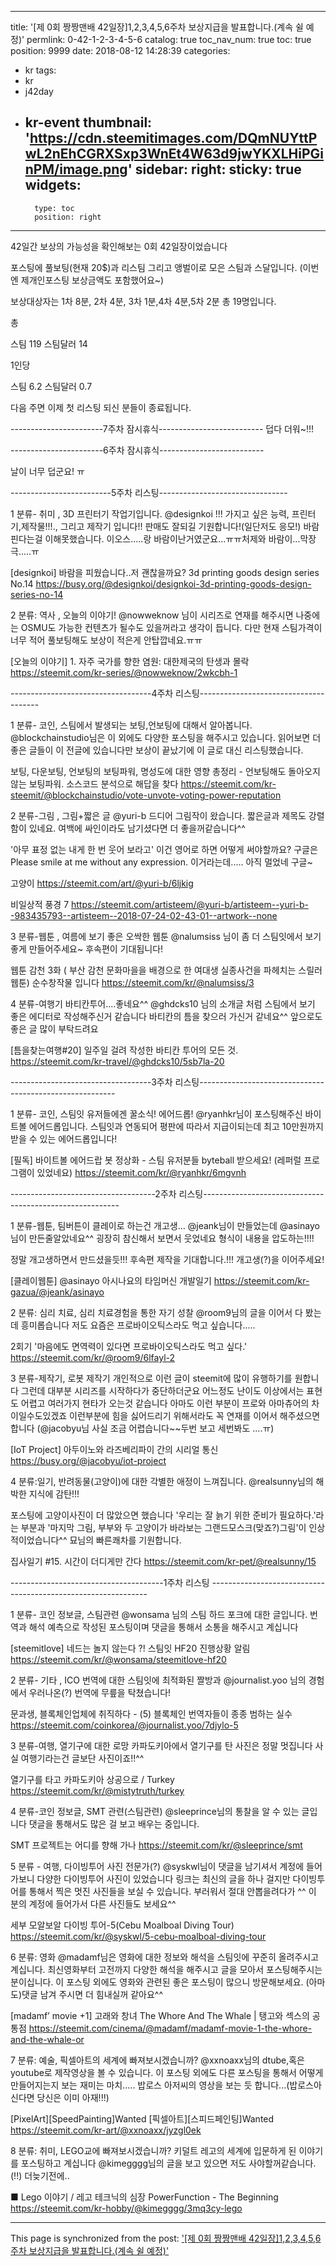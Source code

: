 
---
title: '[제 0회 짱짱맨배 42일장]1,2,3,4,5,6주차 보상지급을 발표합니다.(계속 쉴 예정)'
permlink: 0-42-1-2-3-4-5-6
catalog: true
toc_nav_num: true
toc: true
position: 9999
date: 2018-08-12 14:28:39
categories:
- kr
tags:
- kr
- j42day
- kr-event
thumbnail: 'https://cdn.steemitimages.com/DQmNUYttPwL2nEhCGRXSxp3WnEt4W63d9jwYKXLHiPGinPM/image.png'
sidebar:
    right:
        sticky: true
widgets:
    -
        type: toc
        position: right
---


42일간 보상의 가능성을 확인해보는 0회 42일장이었습니다

포스팅에 풀보팅(현재 20$)과 리스팀 그리고 앵벌이로 모은 스팀과 스달입니다.
(이번엔 제개인포스팅 보상금액도 포함했어요~)

보상대상자는 1차 8분, 2차 4분, 3차 1분,4차 4분,5차 2분 총 19명입니다.

총

스팀 119
스팀달러 14

1인당

스팀 6.2
스팀달러 0.7


다음 주면 이제 첫 리스팅 되신 분들이 종료됩니다.




-----------------------7주차 잠시휴식--------------------------
덥다 더워~!!!


-----------------------6주차 잠시휴식--------------------------

날이 너무 덥군요! ㅠ

-------------------------5주차 리스팅--------------------------------

1 분류- 취미 , 3D 프린터기 작업기입니다.
@designkoi !!! 가지고 싶은 능력, 프린터기,제작물!!!., 그리고 제작기 입니다!!
판매도 잘되길 기원합니다!(일단저도 응모!)
바람 핀다는걸 이해못했습니다. 이오스.....랑 바람이난거였군요...ㅠㅠ처제와 바람이...막장극.....ㅠ

[designkoi] 바람을 피웠습니다..저 괜찮을까요? 3d printing goods design series No.14
https://busy.org/@designkoi/designkoi-3d-printing-goods-design-series-no-14

2 분류: 역사 , 오늘의 이야기!
@nowweknow 님이 시리즈로 연재를 해주시면 나중에는 OSMU도 가능한 컨텐츠가 될수도 있을꺼라고 생각이 듭니다. 다만 현재 스팀가격이 너무 적어 풀보팅해도 보상이 적은게 안탑깝네요.ㅠㅠ

[오늘의 이야기] 1. 자주 국가를 향한 염원: 대한제국의 탄생과 몰락
https://steemit.com/kr-series/@nowweknow/2wkcbh-1

-----------------------------------4주차 리스팅--------------------------------------

1 분류- 코인, 스팀에서 발생되는 보팅,언보팅에 대해서 알아봅니다.
@blockchainstudio님은 이 외에도 다양한 포스팅을 해주시고 있습니다.
읽어보면 더 좋은 글들이 이 전글에 있습니다만 보상이 끝났기에 이 글로 대신 리스팅했습니다.

보팅, 다운보팅, 언보팅의 보팅파워, 명성도에 대한 영향 총정리 - 언보팅해도 돌아오지 않는 보팅파워. 소스코드 분석으로 해답을 찾다
https://steemit.com/kr-steemit/@blockchainstudio/vote-unvote-voting-power-reputation

2 분류-그림 , 그림+짧은 글
@yuri-b 드디어 그림작이 왔습니다.
짧은글과 제목도 강렬함이 있네요.
여백에 싸인이라도 남기셨다면 더 좋을꺼같습니다^^

'아무 표정 없는 내게 한 번 웃어 보라고'
이건 영어로 하면 어떻게 써야할까요?
구글은 Please smile at me without any expression. 이거라는데..... 아직 멀었네 구글~

고양이
https://steemit.com/art/@yuri-b/6ljkig

비일상적 풍경 7
https://steemit.com/artisteem/@yuri-b/artisteem--yuri-b--983435793--artisteem--2018-07-24-02-43-01--artwork--none

3 분류-웹툰 , 여름에 보기 좋은 오싹한 웹툰
@nalumsiss 님이 좀 더 스팀잇에서 보기 좋게 만들어주세요~
후속편이 기대됩니다!

웹툰 감천 3화 ( 부산 감천 문화마을을 배경으로 한 여대생 실종사건을 파헤치는 스릴러 웹툰) 순수창작물 입니다
https://steemit.com/kr/@nalumsiss/3

4 분류-여행기 바티칸투어....좋네요^^
@ghdcks10 님의 소개글 처럼 스팀에서 보기 좋은 에디터로 작성해주신거 같습니다
바티칸의 틈을 찾으러 가신거 같네요^^
앞으로도 좋은 글 많이 부탁드려요

[틈을찾는여행#20] 일주일 걸려 작성한 바티칸 투어의 모든 것.
https://steemit.com/kr-travel/@ghdcks10/5sb7la-20

-----------------------------------3주차 리스팅---------------------------------------------------------

1 분류- 코인, 스팀잇 유저들에겐 꿀소식! 에어드롭!
@ryanhkr님이 포스팅해주신 바이트볼 에어드롭입니다.
스팀잇과 연동되어 평판에 따라서 지급이되는데
최고 10만원까지 받을 수 있는 에어드롭입니다!

[필독] 바이트볼 에어드랍 봇 정상화 - 스팀 유저분들 byteball 받으세요! (레퍼럴 프로그램이 있었네요)
https://steemit.com/kr/@ryanhkr/6mgvnh

------------------------------------2주차 리스팅---------------------------------------------------------

1 분류-웹툰, 팀버튼이 클레이로 하는건 개고생...
@jeank님이 만들었는데 @asinayo님이 만든줄알았네요^^
굉장히 참신해서 보면서 웃었네요
형식이 내용을 압도하는!!!!

정말 개고생하면서 만드셨을듯!!! 후속편 제작을 기대합니다.!!!
개고생(?)을 이어주세요!

[클레이웹툰] @asinayo 아시나요의 타임머신 개발일기
https://steemit.com/kr-gazua/@jeank/asinayo

2 분류: 심리 치료, 심리 치료경험을 통한 자기 성찰
@room9님의 글을 이어서 다 봤는데 흥미롭습니다
저도 요즘은 프로바이오틱스라도 먹고 싶습니다.....

2회기 '마음에도 면역력이 있다면 프로바이오틱스라도 먹고 싶다.'
https://steemit.com/kr/@room9/6lfayl-2

3 분류-제작기, 로봇 제작기
개인적으로 이런 글이 steemit에 많이 유행하기를 원합니다
그런데 대부분 시리즈를 시작하다가 중단하더군요
어느정도 난이도 이상에서는 표현도 어렵고 여러가지 현타가 오는것 같습니다
아마도 이런 부분이 프로와 아마츄어의 차이일수도있겠죠
이런부분에 힘을 싫어드리기 위해서라도 꼭 연재를 이어서 해주셨으면 합니다
(@jacobyu님 사실 조금 어렵습니다~~두번 보고 세번봐도 ....ㅠ)

[IoT Project] 아두이노와 라즈베리파이 간의 시리얼 통신
https://busy.org/@jacobyu/iot-project

4 분류:일기, 반려동물(고양이)에 대한 각별한 애정이 느껴집니다.
@realsunny님의 해박한 지식에 감탄!!!

포스팅에 고양이사진이 더 많았으면 했습니다
'우리는 잘 늙기 위한 준비가 필요하다.'라는 부분과 '마지막 그림, 부부와 두 고양이가 바라보는 그랜드모스크(맞죠?)그림'이 인상적이었습니다^^
묘님의 빠른쾌차를 기원합니다.

집사일기 #15. 시간이 더디게만 간다
https://steemit.com/kr-pet/@realsunny/15

--------------------------------------1주차 리스팅 --------------------------------------------------------------

1 분류- 코인 정보글, 스팀관련
@wonsama 님의 스팀 하드 포크에 대한 글입니다.
번역과 해석 예측으로 작성된 포스팅이며 댓글을 통해서 소통을 해주시고 계십니다

[steemitlove] 네드는 놀지 않는다 ?! 스팀잇 HF20 진행상황 알림
https://steemit.com/kr/@wonsama/steemitlove-hf20

2 분류- 기타 , ICO 번역에 대한
스팀잇에 최적화된 짤방과 @journalist.yoo 님의 경험에서 우러나온(?) 번역에 무릎을 탁쳤습니다!

문과생, 블록체인업체에 취직하다 - (5) 블록체인 번역자들이 종종 범하는 실수
https://steemit.com/coinkorea/@journalist.yoo/7djylo-5

3 분류-여행, 열기구에 대한 로망
카파도키아에서 열기구를 탄 사진은 정말 멋집니다
사실 여행기라는건 글보단 사진이죠!!^^

열기구를 타고 카파도키아 상공으로 / Turkey
https://steemit.com/kr/@mistytruth/turkey

4 분류-코인 정보글, SMT 관련(스팀관련)
@sleeprince님의 통찰을 알 수 있는 글입니다 댓글을 통해서도 많은 걸 보고 배우는 중입니다.

SMT 프로젝트는 어디를 향해 가나
https://steemit.com/kr/@sleeprince/smt

5 분류 - 여행, 다이빙투어 사진 전문가(?)
@syskwl님이 댓글을 남기셔서 계정에 들어가보니
다양한 다이빙투어 사진이 있었습니다
링크는 최신의 글을 하나 걸지만 다이빙투어를 통해서 찍은 멋진 사진들을 보실 수 있습니다.
부러워서 절대 안뽑을려다가 ^^ 이 분의 계정에 들어가서 다른 사진들도 보세요^^

세부 모알보알 다이빙 투어-5(Cebu Moalboal Diving Tour)
https://steemit.com/kr/@syskwl/5-cebu-moalboal-diving-tour

6 분류: 영화
@madamf님은 영화에 대한 정보와 해석을 스팀잇에 꾸준히 올려주시고 계십니다.
최신영화부터 고전까지 다양한 해석을 해주시고 글을 모아서 포스팅해주시는 분이십니다.
이 포스팅 외에도 영화와 관련된 좋은 포스팅이 많으니 방문해보세요.
(아마도)댓글 남겨 주시면 더 힘내실꺼 같아요^^

[madamf’ movie +1] 고래와 창녀 The Whore And The Whale | 탱고와 섹스의 공통점
https://steemit.com/cinema/@madamf/madamf-movie-1-the-whore-and-the-whale-or

7 분류: 예술, 픽셀아트의 세계에 빠져보시겠습니까?
@xxnoaxx님의 dtube,혹은 youtube로 제작영상을 볼 수 있습니다.
이 포스팅 외에도 다른 포스팅을 통해서 어떻게 만들어지는지 보는 재미는 마치.....
밥로스 아저씨의 영상을 보는 듯 합니다...(밥로스아신다면 당신은 이미 아재!!!)

[PixelArt][SpeedPainting]Wanted [픽셀아트][스피드페인팅]Wanted
https://steemit.com/kr-art/@xxnoaxx/jyzgl0ek

8 분류: 취미, LEGO교에 빠져보시겠습니까?
키덜트 레고의 세계에 입문하게 된 이야기를 포스팅하고 계십니다
@kimegggg님의 글을 보고 있으면 저도 사야할꺼같습니다.(!!)
더늦기전에..

■ Lego 이야기 / 레고 테크닉의 심장 PowerFunction - The Beginning
https://steemit.com/kr-hobby/@kimegggg/3mq3cy-lego

- - -

This page is synchronized from the post: ['[제 0회 짱짱맨배 42일장]1,2,3,4,5,6주차 보상지급을 발표합니다.(계속 쉴 예정)'](https://steemit.com/@virus707/0-42-1-2-3-4-5-6)
